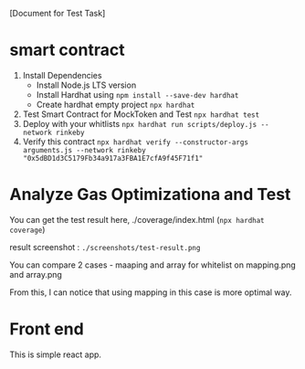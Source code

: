 [Document for Test Task]

# smart contract

1. Install Dependencies
    - Install Node.js LTS version
    - Install Hardhat using `npm install --save-dev hardhat`
    - Create hardhat empty project `npx hardhat`
2. Test Smart Contract for MockToken and Test 
    `npx hardhat test`
3. Deploy with your whitlists `npx hardhat run scripts/deploy.js --network rinkeby`
4. Verify this contract `npx hardhat verify --constructor-args arguments.js --network rinkeby "0x5dBD1d3C5179Fb34a917a3FBA1E7cfA9f45F71f1"`

# Analyze Gas Optimizationa and Test

You can get the test result here, ./coverage/index.html (`npx hardhat coverage`)

result screenshot : `./screenshots/test-result.png`

You can compare 2 cases - maaping and array for whitelist on mapping.png and array.png

From this, I can notice that using mapping in this case is more optimal way.

# Front end

This is simple react app.
